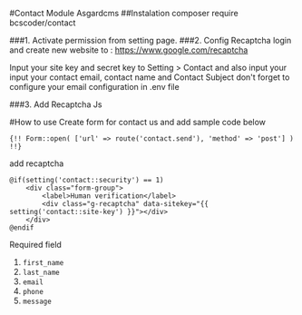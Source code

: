 #Contact Module Asgardcms
##Instalation
    composer require bcscoder/contact

###1. Activate permission from setting page.
###2. Config Recaptcha
login and create new website to : https://www.google.com/recaptcha

Input your site key and secret key to Setting > Contact
and also input your input your contact email, contact name and Contact Subject
don't forget to configure your email configuration in .env file

###3. Add Recaptcha Js
    <script src='https://www.google.com/recaptcha/api.js'></script>

#How to use
Create form for contact us and add sample code below

    {!! Form::open( ['url' => route('contact.send'), 'method' => 'post'] ) !!}

add recaptcha

    @if(setting('contact::security') == 1)
        <div class="form-group">
            <label>Human verification</label>
            <div class="g-recaptcha" data-sitekey="{{ setting('contact::site-key') }}"></div>
        </div>
    @endif

Required field
1. `first_name`
2. `last_name`
3. `email`
4. `phone`
5. `message`
